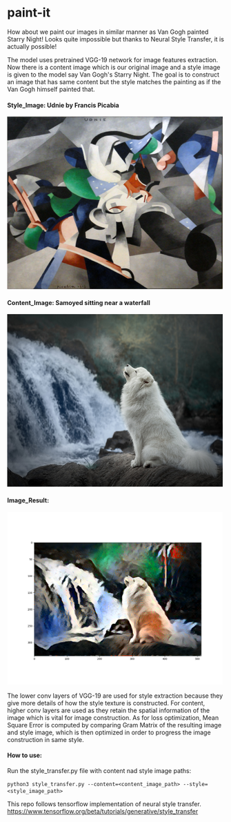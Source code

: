 # paint-it

   How about we paint our images in similar manner as Van Gogh painted Starry Night! Looks quite impossible but thanks to Neural Style Transfer, it is actually possible!
   
   The model uses pretrained VGG-19 network for image features extraction. Now there is a content image which is our original image and a style image is given to the model say Van Gogh's Starry Night. The goal is to construct an image that has same content but the style matches the painting as if the Van Gogh himself painted that.
   
#### Style_Image: Udnie by Francis Picabia
<img src= "style_Udnie_by_Francis_Picabia.jpg" width=500 height=400>

#### Content_Image: Samoyed sitting near a waterfall
<img src= "content_samoyed.jpg" width=500 height=400>

#### Image_Result:
<img src= "result_samoyed_udnie.png" width=500 height=400>

   The lower conv layers of VGG-19 are used for style extraction because they give more details of how the style texture is constructed. For content, higher conv layers are used as they retain the spatial information of the image which is vital for image construction. As for loss optimization, Mean Square Error is computed by comparing Gram Matrix of the resulting image and style image, which is then optimized in order to progress the image construction in same style.
  
  
#### How to use:
   Run the style_transfer.py file with content nad style image paths:
   
    python3 style_transfer.py --content=<content_image_path> --style=<style_image_path>
   
   This repo follows tensorflow implementation of neural style transfer.
   https://www.tensorflow.org/beta/tutorials/generative/style_transfer
